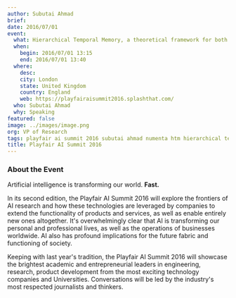 ```yaml
---
author: Subutai Ahmad
brief:
date: 2016/07/01
event:
  what: Hierarchical Temporal Memory, a theoretical framework for both biological and machine intelligence
  when:
    begin: 2016/07/01 13:15
    end: 2016/07/01 13:40
  where:
    desc:
    city: London
    state: United Kingdom
    country: England
    web: https://playfairaisummit2016.splashthat.com/
  who: Subutai Ahmad
  why: Speaking
featured: false
image: ../images/image.png
org: VP of Research
tags: playfair ai summit 2016 subutai ahmad numenta htm hierarchical temporal memory theoretical biological machine intelligence
title: Playfair AI Summit 2016
---
```


### About the Event

Artificial intelligence is transforming our world. **Fast.**

In its second edition, the Playfair AI Summit 2016 will explore the frontiers of
AI research and how these technologies are leveraged by companies to extend the
functionality of products and services, as well as enable entirely new ones
altogether. It's overwhelmingly clear that AI is transforming our personal and
professional lives, as well as the operations of businesses worldwide. AI also
has profound implications for the future fabric and functioning of society.

Keeping with last year's tradition, the Playfair AI Summit 2016 will showcase
the brightest academic and entrepreneurial leaders in engineering, research,
product development from the most exciting technology companies and
Universities. Conversations will be led by the industry's most respected
journalists and thinkers.
